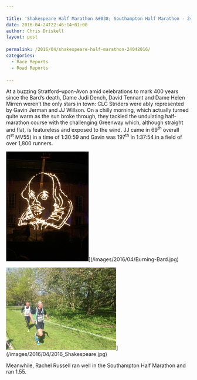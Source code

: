 ```yaml
---

title: 'Shakespeare Half Marathon &#038; Southampton Half Marathon - 24/04/2016'
date: 2016-04-24T22:46:14+01:00
author: Chris Driskell
layout: post

permalink: /2016/04/shakespeare-half-marathon-24042016/
categories:
  - Race Reports
  - Road Reports

---
```

At a buzzing Stratford–upon-Avon amid celebrations to mark 400 years since the Bard’s death, Dame Judi Dench, David Tennant and Dame Helen Mirren weren’t the only stars in town: CLC Striders were ably represented by Gavin Jerman and JJ Willson. On a chilly morning, which actually turned quite warm as the sun broke through, they tackled the undulating half-marathon course with the challenging Greenway which, although straight and flat, is featureless and exposed to the wind. JJ came in 69<sup>th</sup> overall (1<sup>st</sup> MV55) in a time of 1:30:59 and Gavin was 197<sup>th</sup> in 1:37:54 in a field of over 1,800 runners.

<img src="/images/2016/04/Burning-Bard-225x300.jpg" alt="Burning Bard" width="225" height="300" />](/images/2016/04/Burning-Bard.jpg)

<img src="/images/2016/04/2016_Shakespeare-300x225.jpg" alt="2016_Shakespeare"  />](/images/2016/04/2016_Shakespeare.jpg)

Meanwhile, Rachel Russell ran well in the Southampton Half Marathon and ran 1.55.

&nbsp;
